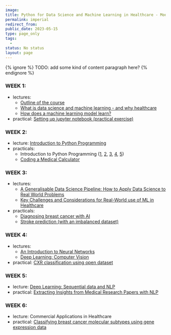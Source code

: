 ```yaml
---
image:
title: Python for Data Science and Machine Learning in Healthcare - Module at Imperial College London
permalink: imperial
redirect_from:
public_date: 2023-05-15
type: page_only
tags:
  - 
status: No status
layout: page
---
```


{% ignore %}
TODO: add some kind of content paragraph here?
{% endignore %}


### WEEK 1:  
- lectures:
	- [Outline of the course](/slides/imperial-course-outline)
	- [What is data science and machine learning - and why healthcare](/slides/data-science-healthcare)
	- [How does a machine learning model learn?](/slides/how-machine-learns)
- practical: [Setting up jupyter notebook (practical exercise)](https://github.com/chris-lovejoy/CodingForMedicine/blob/main/exercises/Setting_up_Jupyter_Notebook.ipynb)  
  
### WEEK 2:  
- lecture: [Introduction to Python Programming](/slides/python-principles/)
- practicals: 
	- Introduction to Python Programming ([1](https://github.com/chris-lovejoy/CodingForMedicine/blob/main/exercises/Python_Principles.ipynb), [2](https://github.com/chris-lovejoy/CodingForMedicine/blob/main/exercises/Python_Principles_2.ipynb), [3](https://github.com/chris-lovejoy/CodingForMedicine/blob/main/exercises/Python_Principles_3.ipynb), [4](https://github.com/chris-lovejoy/CodingForMedicine/blob/main/exercises/Python_Principles_4.ipynb), [5](https://github.com/chris-lovejoy/CodingForMedicine/blob/main/exercises/Python_Principles_5.ipynb)) 
	- [Coding a Medical Calculator](https://github.com/chris-lovejoy/CodingForMedicine/blob/main/exercises/Coding_Medical_Calculator.ipynb)  

### WEEK 3:  
- lectures: 
	- [A Generalisable Data Science Pipeline: How to Apply Data Science to Real World Problems](/slides/data-science-pipeline)  
	- [Key Challenges and Considerations for Real-World use of ML in Healthcare](/slides/key-considerations)
- practicals:
	- [Diagnosing breast cancer with AI](https://github.com/chris-lovejoy/CodingForMedicine/blob/main/exercises/Breast_cancer_features.ipynb)  
	- [Stroke prediction (with an imbalanced dataset)](https://github.com/chris-lovejoy/CodingForMedicine/blob/main/exercises/Stroke_Prediction_Model.ipynb)

### WEEK 4:
- lectures:
	- [An Introduction to Neural Networks](./slides/neural-networks)
	- [Deep Learning: Computer Vision](./slides/cnn-images)
- practical: [CXR classification using open dataset](https://github.com/chris-lovejoy/CodingForMedicine/blob/main/exercises/Diagnosing_Chest_X-Rays.ipynb)
  
### WEEK 5:
- lecture: [Deep Learning: Sequential data and NLP](./slides/sequential)
- practical: [Extracting Insights from Medical Research Papers with NLP](https://github.com/chris-lovejoy/CodingForMedicine/blob/main/exercises/Extracting_Insights_Medical_Papers.ipynb)

### WEEK 6:  
- lecture: Commercial Applications in Healthcare
- practical: [Classifying breast cancer molecular subtypes using gene expression data](https://github.com/chris-lovejoy/CodingForMedicine/blob/main/exercises/Gene_classification_exercise.ipynb)


